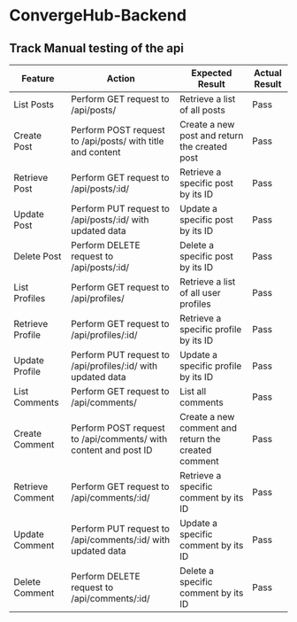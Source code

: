 # ConvergeHub-Backend

## Track Manual testing of the api

| Feature                | Action                                                            | Expected Result                                  | Actual Result   |
|------------------------|-------------------------------------------------------------------|--------------------------------------------------|-----------------|
| List Posts             | Perform GET request to /api/posts/                                | Retrieve a list of all posts                     | Pass               |
| Create Post            | Perform POST request to /api/posts/ with title and content       | Create a new post and return the created post    | Pass               |
| Retrieve Post          | Perform GET request to /api/posts/:id/                            | Retrieve a specific post by its ID                | Pass               |
| Update Post            | Perform PUT request to /api/posts/:id/ with updated data          | Update a specific post by its ID                  | Pass               |
| Delete Post            | Perform DELETE request to /api/posts/:id/                         | Delete a specific post by its ID                  | Pass               |
| List Profiles          | Perform GET request to /api/profiles/                             | Retrieve a list of all user profiles              | Pass               |
| Retrieve Profile       | Perform GET request to /api/profiles/:id/                         | Retrieve a specific profile by its ID             | Pass               |
| Update Profile         | Perform PUT request to /api/profiles/:id/ with updated data       | Update a specific profile by its ID               | Pass               |
| List Comments          | Perform GET request to /api/comments/                             | List all comments                                 | Pass               |
| Create Comment         | Perform POST request to /api/comments/ with content and post ID   | Create a new comment and return the created comment | Pass             |
| Retrieve Comment       | Perform GET request to /api/comments/:id/                         | Retrieve a specific comment by its ID             | Pass               |
| Update Comment         | Perform PUT request to /api/comments/:id/ with updated data       | Update a specific comment by its ID               | Pass               |
| Delete Comment         | Perform DELETE request to /api/comments/:id/                      | Delete a specific comment by its ID               | Pass               |
